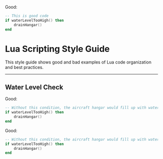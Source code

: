 <p class="style-good">Good:</p>

```lua
-- This is good code
if waterLevelTooHigh() then
    drainHangar()
end
```



# Lua Scripting Style Guide

This style guide shows good and bad examples of Lua code organization and best practices.

---

## Water Level Check

<p class="style-good">
    
Good:

```lua
-- Without this condition, the aircraft hangar would fill up with water.
if waterLevelTooHigh() then
    drainHangar()
end
```
</p>


<p class="style-good">Good:</p>

```lua
-- Without this condition, the aircraft hangar would fill up with water.
if waterLevelTooHigh() then
    drainHangar()
end
```


